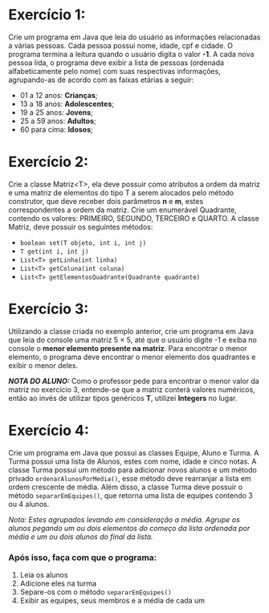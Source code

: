 # Exercício 1:

Crie um programa em Java que leia do usuário as informações relacionadas a várias pessoas.
Cada pessoa possui nome, idade, cpf e cidade. O programa termina a leitura quando o usuário digita o valor **-1**. A cada nova pessoa lida, o programa deve exibir a lista de pessoas (ordenada alfabeticamente pelo nome) com suas respectivas informações, agrupando-as de acordo com as faixas etárias a seguir:

- 01 a 12 anos:  **Crianças**;
- 13 a 18 anos: **Adolescentes**; 
- 19 a 25 anos: **Jovens**; 
- 25 a 59 anos: **Adultos**;
- 60 para cima: **Idosos**;

# Exercício 2:
Crie a classe Matriz&lt;T>, ela deve possuir como atributos a ordem da matriz e uma matriz de elementos do tipo T a serem alocados pelo método construtor, que deve receber dois parâmetros **n** e **m**, estes correspondentes a ordem da matriz. Crie um enumerável Quadrante, contendo os valores: PRIMEIRO, SEGUNDO, TERCEIRO e QUARTO. A classe Matriz, deve possuir os seguintes métodos:
- ```boolean set(T objeto, int i, int j)```
- ```T get(int i, int j)```
- ```List<T> getLinha(int linha)```
- ```List<T> getColuna(int coluna)```
- ```List<T> getElementosQuadrante(Quadrante quadrante)```

# Exercício 3:
Utilizando a classe criada no exemplo anterior, crie um programa em Java que leia do console uma matriz 5 × 5, até que o usuário digite -1 e exiba no console o **menor elemento presente na matriz**. Para encontrar o menor elemento, o programa deve encontrar o menor elemento dos quadrantes e exibir o menor deles.

***NOTA DO ALUNO:*** Como o professor pede para encontrar o menor valor da matriz no exercício 3, entende-se que a matriz conterá valores numéricos, então ao invés de utilizar tipos genéricos **T**, utilizei **Integers** no lugar.

# Exercício 4:
Crie um programa em Java que possui as classes Equipe, Aluno e Turma. A Turma possui uma lista de Alunos, estes com nome, idade e cinco notas. A classe Turma possui um método para adicionar novos alunos e um método privado ```ordenarAlunosPorMedia()```, esse método deve rearranjar a lista em ordem crescente de média. Além disso, a classe Turma deve possuir o método ```separarEmEquipes()```, que retorna uma lista de equipes contendo 3 ou 4 alunos.

*Nota: Estes agrupados levando em consideração a média. Agrupe os alunos pegando um ou dois elementos do começo da lista ordenada por média e um ou dois alunos do final da lista.*

### Após isso, faça com que o programa:
1. Leia os alunos
2. Adicione eles na turma
3. Separe-os com o método ```separarEmEquipes()```
4. Exibir as equipes, seus membros e a média de cada um
